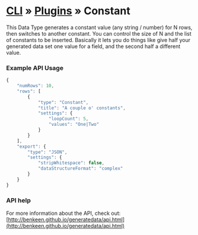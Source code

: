 # [CLI](../../../../../cli/README.md) &raquo; [Plugins](../../../../../cli/PLUGINS.md) &raquo; Constant

This Data Type generates a constant value (any string / number) for N rows, then switches to another constant. You can 
control the size of N and the list of constants to be inserted. Basically it lets you do things like give half your 
generated data set one value for a field, and the second half a different value. 

### Example API Usage

```javascript
{
    "numRows": 10,
    "rows": [
        {
            "type": "Constant",
            "title": "A couple o' constants",
            "settings": {
                "loopCount": 5,
                "values": "One|Two"
            }
        }
    ],
    "export": {
        "type": "JSON",
        "settings": {
            "stripWhitespace": false,
            "dataStructureFormat": "complex"
        }
    }
}
```
 
### API help

For more information about the API, check out:
[http://benkeen.github.io/generatedata/api.html](http://benkeen.github.io/generatedata/api.html)
